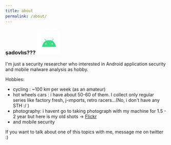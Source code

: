 ```yaml
---
title: about
permalink: /about/
---
```


### şadovlıs??? ![x](/assets/images/smalldroid.gif)

I'm just a security researcher who interested in Android application security and mobile malware analysis as hobby.

Hobbies:
- cycling : ~100 km per week (as an amateur)
- hot wheels cars : i have about 50-60 of them. I collect only regular series like factory fresh, j-ımports, retro racers...(No, i don't have any STH :/ )
- photography: i havent go to taking photograph with my machine for 1.5 - 2 year but here is my old shots -> [Flickr](https://www.flickr.com/photos/farukarslan/)
- and mobile security

If you want to talk about one of this topics with me, message me on twitter :)
